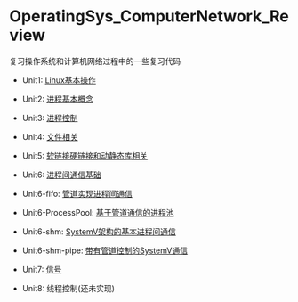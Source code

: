 # OperatingSys_ComputerNetwork_Review
复习操作系统和计算机网络过程中的一些复习代码

- Unit1: [Linux基本操作](./复习一.Linux基础知识预备.md)

- Unit2: [进程基本概念](./复习二.进程.md)

- Unit3: [进程控制](./复习三.进程控制.md)

- Unit4: [文件相关](./复习四.基础IO和文件系统.md)

- Unit5: [软链接硬链接和动静态库相关](./复习五.软硬链接和动静态库.md)

- Unit6: [进程间通信基础](./复习六.进程间通信.md)

- Unit6-fifo: [管道实现进程间通信](./复习六.进程间通信.md)

- Unit6-ProcessPool: [基于管道通信的进程池](./复习六.进程间通信.md)

- Unit6-shm: [SystemV架构的基本进程间通信](./复习六.进程间通信.md)

- Unit6-shm-pipe: [带有管道控制的SystemV通信](./复习六.进程间通信.md)

- Unit7: [信号](./复习七.信号.md)

- Unit8: 线程控制(还未实现)